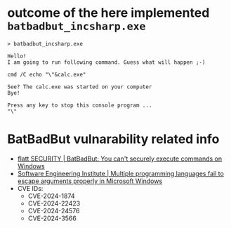 # outcome of the here implemented `batbadbut_incsharp.exe`
```
> batbadbut_incsharp.exe

Hello!
I am going to run following command. Guess what will happen ;-)

cmd /C echo "\"&calc.exe"

See? The calc.exe was started on your computer
Bye!

Press any key to stop this console program ...
"\"
```
# BatBadBut vulnarability related info
- [flatt SECURITY | BatBadBut: You can't securely execute commands on Windows](https://flatt.tech/research/posts/batbadbut-you-cant-securely-execute-commands-on-windows/)
- [Software Engineering Institute | Multiple programming languages fail to escape arguments properly in Microsoft Windows](https://kb.cert.org/vuls/id/123335)
- CVE IDs:
  - CVE-2024-1874
  - CVE-2024-22423
  - CVE-2024-24576
  - CVE-2024-3566
